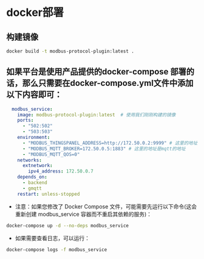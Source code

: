 # docker部署

## 构建镜像

```bash
docker build -t modbus-protocol-plugin:latest .
```

## 如果平台是使用产品提供的docker-compose 部署的话，那么只需要在docker-compose.yml文件中添加以下内容即可：

```yml
  modbus_service:
    image: modbus-protocol-plugin:latest  # 使用我们刚刚构建的镜像
    ports:
      - "502:502"
      - "503:503"
    environment:
      - "MODBUS_THINGSPANEL_ADDRESS=http://172.50.0.2:9999" # 这里的地址是物联网平台的地址
      - "MODBUS_MQTT_BROKER=172.50.0.5:1883" # 这里的地址是mqtt的地址
      - "MODBUS_MQTT_QOS=0"
    networks:
      extnetwork:
        ipv4_address: 172.50.0.7
    depends_on:
      - backend
      - gmqtt
    restart: unless-stopped
```

- 注意：如果您修改了 Docker Compose 文件，可能需要先运行以下命令(这会重新创建 modbus_service 容器而不重启其依赖的服务)：

```bash
docker-compose up -d --no-deps modbus_service
```

- 如果需要查看日志，可以运行：

```bash
docker-compose logs -f modbus_service
```
